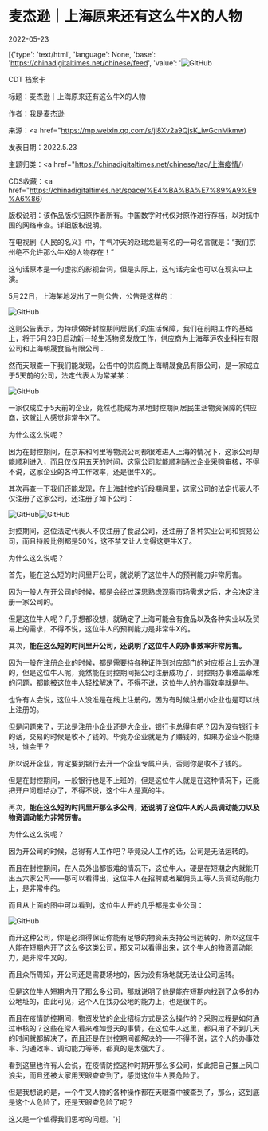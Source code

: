# 麦杰逊｜上海原来还有这么牛X的人物

2022-05-23

[{'type': 'text/html', 'language': None, 'base': 'https://chinadigitaltimes.net/chinese/feed', 'value': '![GitHub](https://chinadigitaltimes.net/chinese/files/2022/05/image-1653302964480.png)



CDT 档案卡

标题：麦杰逊｜上海原来还有这么牛X的人物

作者：我是麦杰逊

来源：<a href="https://mp.weixin.qq.com/s/jl8Xv2a9QjsK_iwGcnMkmw)

发表日期：2022.5.23

主题归类：<a href="https://chinadigitaltimes.net/chinese/tag/上海疫情/)

CDS收藏：<a href="https://chinadigitaltimes.net/space/%E4%BA%BA%E7%89%A9%E9%A6%86)

版权说明：该作品版权归原作者所有。中国数字时代仅对原作进行存档，以对抗中国的网络审查。详细版权说明。





在电视剧《人民的名义》中，牛气冲天的赵瑞龙最有名的一句名言就是：“我们京州绝不允许那么牛X的人物存在！”

这句话原本是一句虚拟的影视台词，但是实际上，这句话完全也可以在现实中上演。

5月22日，上海某地发出了一则公告，公告是这样的：

![GitHub](https://chinadigitaltimes.net/chinese/files/2022/05/post-681850-628b67cad3624.png)

这则公告表示，为持续做好封控期间居民们的生活保障，我们在前期工作的基础上，将于5月23日启动新一轮生活物资发放工作，供应商为上海萃沪农业科技有限公司和上海朝晟食品有限公司&#8230;

然而天眼查一下我们能发现，公告中的供应商上海朝晟食品有限公司，是一家成立于5天前的公司，法定代表人为常某某：

![GitHub](https://chinadigitaltimes.net/chinese/files/2022/05/post-681850-628b67cae58fd.png)

一家仅成立于5天前的企业，竟然也能成为某地封控期间居民生活物资保障的供应商，这就让人感觉非常牛X了。

为什么这么说呢？

因为在封控期间，在京东和阿里等物流公司都很难进入上海的情况下，这家公司却能顺利进入，而且仅仅用五天的时间，这家公司就能顺利通过企业采购审核，不得不说，这家企业的各种工作效率，还是很牛X的。

其次再查一下我们还能发现，在上海封控的近段期间里，这家公司的法定代表人不仅注册了这家公司，还注册了如下公司：

![GitHub](https://chinadigitaltimes.net/chinese/files/2022/05/post-681850-628b67cb03a2f.png)![GitHub](https://chinadigitaltimes.net/chinese/files/2022/05/post-681850-628b67cb17c5c.png)

封控期间，这位法定代表人不仅注册了食品公司，还注册了各种实业公司和贸易公司，而且持股比例都是50%，这不禁又让人觉得这更牛X了。

为什么这么说呢？

首先，能在这么短的时间里开公司，就说明了这位牛人的预判能力非常厉害。

因为一般人在开公司的时候，都是会经过深思熟虑观察市场需求之后，才会决定注册一家公司的。

但是这位牛人呢？几乎想都没想，就确定了上海可能会有食品以及各种实业以及贸易上的需求，不得不说，这位牛人的预判能力是非常牛X的。

其次，**能在这么短的时间里开公司，还说明了这位牛人的办事效率非常厉害。**

因为一般在注册企业的时候，都是需要持各种证件到对应部门的对应柜台上去办理的，但是这位牛人呢，竟然能在封控期间把公司注册成功了，封控期办事难盖章难的问题，都能被这位牛人轻松解决了，不得不说，这位牛人的办事效率就是牛。

也许有人会说，这位牛人没准是在线上注册的，因为有时候注册小企业也是可以线上注册的。

但是问题来了，无论是注册小企业还是大企业，银行卡总得有吧？因为没有银行卡的话，交易的时候是收不了钱的。毕竟办企业就是为了赚钱的，如果办企业不能赚钱，谁会干？

所以说开企业，肯定要到银行去开一个企业专属户头，否则你是收不了钱的。

但是在封控期间，一般银行也是不上班的，但是这位牛人就是在这种情况下，还能把开户问题给办了，不得不说，这个牛人是真的牛。

再次，**能在这么短的时间里开那么多公司，还说明了这位牛人的人员调动能力以及物资调动能力非常厉害。**

为什么这么说呢？

因为开公司的时候，总得有人工作吧？毕竟没人工作的话，公司是无法运转的。

而且在封控期间，在人员外出都很难的情况下，这位牛人，硬是在短期之内就能开出五六家公司——那可以看得出，这位牛人在招聘或者雇佣员工等人员调动的能力上，是非常牛的。

而且从上面的图中可以看到，这位牛人开的几乎都是实业公司：

![GitHub](https://chinadigitaltimes.net/chinese/files/2022/05/post-681850-628b67cb2dd38.png)

而开这种公司，你是必须得保证你能有足够的物资来支持公司运转的，所以这位牛人能在短期内开了这么多这类公司，那又可以看得出来，这个牛人的物资调动能力，是非常牛叉的。

而且众所周知，开公司还是需要场地的，因为没有场地就无法让公司运转。

但是这位牛人短期内开了那么多公司，那就说明了他是能在短期内找到了众多的办公地址的，由此可见，这个人在找办公地的能力上，也是很牛的。

而且在疫情防控期间，物资发放的企业招标方式是这么操作的？采购过程是如何通过审核的？这些在常人看来难如登天的事情，在这位牛人这里，都只用了不到几天的时间就都解决了，而且还是在封控期间都解决的——不得不说，这个人的办事效率、沟通效率、调动能力等等，都真的是太强大了。

看到这里也许有人会说，在疫情防控这种时期开那么多公司，如此把自己推上风口浪尖，而且还被大家用天眼查查到了，感觉这位牛人要危险了。

但是我想说的是，一个牛叉人物的各种操作都在天眼查中被查到了，那么，这到底是这个人危险了，还是天眼查危险了呢？

这又是一个值得我们思考的问题。'}]